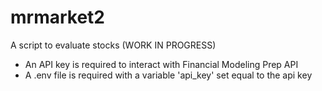 # mrmarket2
A script to evaluate stocks (WORK IN PROGRESS)

- An API key is required to interact with Financial Modeling Prep API
- A .env file is required with a variable 'api_key' set equal to the api key